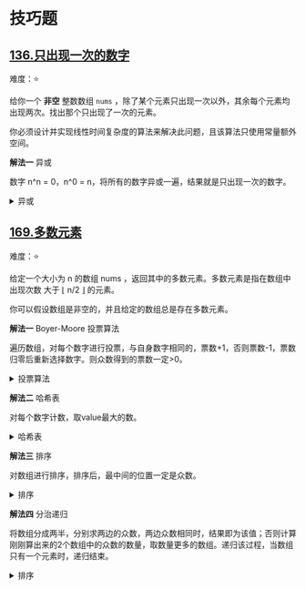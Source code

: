 # 技巧题

## [136.只出现一次的数字](https://leetcode.cn/problems/single-number)

难度：⭐️

给你一个 **非空** 整数数组 `nums` ，除了某个元素只出现一次以外，其余每个元素均出现两次。找出那个只出现了一次的元素。

你必须设计并实现线性时间复杂度的算法来解决此问题，且该算法只使用常量额外空间。

**解法一** 异或

数字 n^n = 0，n^0 = n，将所有的数字异或一遍，结果就是只出现一次的数字。

<details>
  <summary>异或</summary>

  ```java
    public int singleNumber(int[] nums) {
        int ans = 0;
        for (int i = nums.length; i > 0; i--) {
            ans ^= nums[i-1];
        }
        return ans;
    }
  ```
</details>

## [169.多数元素](https://leetcode.cn/problems/majority-element)

难度：⭐️

给定一个大小为 n 的数组 nums ，返回其中的多数元素。多数元素是指在数组中出现次数 大于 ⌊ n/2 ⌋ 的元素。

你可以假设数组是非空的，并且给定的数组总是存在多数元素。

**解法一** Boyer-Moore 投票算法

遍历数组，对每个数字进行投票，与自身数字相同的，票数+1，否则票数-1，票数归零后重新选择数字。则众数得到的票数一定>0。

<details>
  <summary>投票算法</summary>

  ```java
    public int majorityElement(int[] nums) {
        int candidate = nums[0];
        int votes = 1;
        for (int i = 1; i < nums.length; i++) {
            if (votes <= 0) {
                candidate = nums[i];
                votes++;
            } else if (nums[i] == candidate) {
                votes++;
            } else {
                votes--;
            }
        }
        return candidate;
    }
  ```
</details>

**解法二** 哈希表

对每个数字计数，取value最大的数。

<details>
  <summary>哈希表</summary>

  ```java
   public int majorityElement(int[] nums) {
        Map<Integer, Integer> map = new HashMap<>();
        for (int num : nums) {
            map.put(num, map.getOrDefault(num, 0) + 1);
        }
        for (Map.Entry<Integer, Integer> entry : map.entrySet()) {
            if (entry.getValue() > nums.length / 2) {
                return entry.getKey();
            }
        }
        return -1;
    }
  ```
</details>

**解法三** 排序

对数组进行排序，排序后，最中间的位置一定是众数。

<details>
  <summary>排序</summary>

  ```java
    public int majorityElement(int[] nums) {
        Arrays.sort(nums);
        return nums[nums.length / 2];
    }
  ```
</details>

**解法四** 分治递归

将数组分成两半，分别求两边的众数，两边众数相同时，结果即为该值；否则计算刚刚算出来的2个数组中的众数的数量，取数量更多的数组。递归该过程，当数组只有一个元素时，递归结束。

<details>
  <summary>排序</summary>

  ```java
    public int majorityElement(int[] nums) {
        return majority(nums, 0, nums.length);
    }

    private int majority(int[] nums, int start, int end) {
        if (end - start == 1) {
            return nums[start];
        }
        int mid = start + (end - start) / 2;
        int left = majority(nums, start, mid);
        int right = majority(nums, mid, end);
        if (left == right) {
            return left;
        }
        int leftCount = count(nums, start, end, left);
        int rightCount = count(nums, start, end, right);
        if (leftCount < rightCount) {
            return right;
        } else {
            return left;
        }

    }

    private int count(int[] nums, int start, int end, int target) {
        int count = 0;
        for (int i = start; i < end; i++) {
            if (nums[i] == target) {
                count++;
            }
        }
        return count;
    }
  ```
</details>
